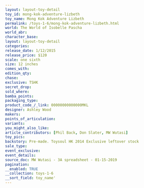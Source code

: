 ```yaml
---
layout: layout-toy-detail 
toy_id: mong-kok-adventure-lizbeth
toy_name: Mong Kok Adventure Lizbeth
permalink: /toys-1-6/mong-kok-adventure-lizbeth.html
world: The World of Isobelle Pascha
world_abr: 
character_base: 
layout: layout-toy-detail
categories: 
release_date: 1/12/2015
release_price: $120 
scale: one sixth
size: 12 inches
comes_with: 
edition_qty: 
chase: 
exclusive: TSHK
secret_drop: 
sold_where: 
bamba_points: 
packaging_type: 
product_code_/_link: 00000000000000MKL
designer: Ashley Wood
makers: 
points_of_articulation: 
variants: 
you_might_also_like: 
article_contributors: [Phil Back, Don Slater, MW Wutasi]
toy_pics: 
backstory: Pre-made. Toysoul HK 2014 Exclusive leftover stock
sale_type: 
event_exclusive: 
event_details: 
source_doc: MW Wutasi - 3A spreadsheet - 01-15-2019
pagination: 
__enabled: TRUE
__collection: toys-1-6
__sort_field: toy_name'
---
```

